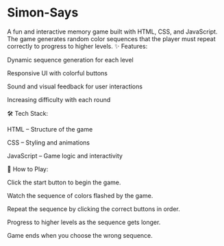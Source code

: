 # Simon-Says
A fun and interactive memory game built with HTML, CSS, and JavaScript. The game generates random color sequences that the player must repeat correctly to progress to higher levels.
✨ Features:

Dynamic sequence generation for each level

Responsive UI with colorful buttons

Sound and visual feedback for user interactions

Increasing difficulty with each round

🛠️ Tech Stack:

HTML – Structure of the game

CSS – Styling and animations

JavaScript – Game logic and interactivity

🚀 How to Play:

Click the start button to begin the game.

Watch the sequence of colors flashed by the game.

Repeat the sequence by clicking the correct buttons in order.

Progress to higher levels as the sequence gets longer.

Game ends when you choose the wrong sequence.
